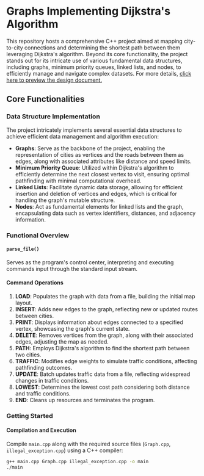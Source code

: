 # Graphs Implementing Dijkstra's Algorithm

This repository hosts a comprehensive C++ project aimed at mapping city-to-city connections and determining the shortest path between them leveraging Dijkstra's algorithm. Beyond its core functionality, the project stands out for its intricate use of various fundamental data structures, including graphs, minimum priority queues, linked lists, and nodes, to efficiently manage and navigate complex datasets.
For more details, [click here to preview the design document.](https://drive.google.com/file/d/1yTUexbmdHcnrB8---NdD4tw23ADMoBDU/view?usp=sharing)

## Core Functionalities

### Data Structure Implementation

The project intricately implements several essential data structures to achieve efficient data management and algorithm execution:

- **Graphs**: Serve as the backbone of the project, enabling the representation of cities as vertices and the roads between them as edges, along with associated attributes like distance and speed limits.
- **Minimum Priority Queue**: Utilized within Dijkstra's algorithm to efficiently determine the next closest vertex to visit, ensuring optimal pathfinding with minimal computational overhead.
- **Linked Lists**: Facilitate dynamic data storage, allowing for efficient insertion and deletion of vertices and edges, which is critical for handling the graph's mutable structure.
- **Nodes**: Act as fundamental elements for linked lists and the graph, encapsulating data such as vertex identifiers, distances, and adjacency information.

### Functional Overview

#### `parse_file()`

Serves as the program's control center, interpreting and executing commands input through the standard input stream.

#### Command Operations

1. **LOAD**: Populates the graph with data from a file, building the initial map layout.
2. **INSERT**: Adds new edges to the graph, reflecting new or updated routes between cities.
3. **PRINT**: Displays information about edges connected to a specified vertex, showcasing the graph's current state.
4. **DELETE**: Removes vertices from the graph, along with their associated edges, adjusting the map as needed.
5. **PATH**: Employs Dijkstra's algorithm to find the shortest path between two cities.
6. **TRAFFIC**: Modifies edge weights to simulate traffic conditions, affecting pathfinding outcomes.
7. **UPDATE**: Batch updates traffic data from a file, reflecting widespread changes in traffic conditions.
8. **LOWEST**: Determines the lowest cost path considering both distance and traffic conditions.
9. **END**: Cleans up resources and terminates the program.

### Getting Started

#### Compilation and Execution

Compile `main.cpp` along with the required source files (`Graph.cpp`, `illegal_exception.cpp`) using a C++ compiler:

```bash
g++ main.cpp Graph.cpp illegal_exception.cpp -o main
./main
